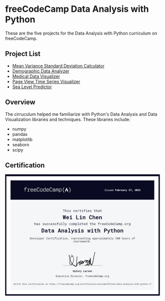 # freeCodeCamp Data Analysis with Python
These are the five projects for the Data Analysis with Python curriculum on freeCodeCamp.
<br>
## Project List
* [Mean Variance Standard Deviation Calculator](fcc-mean-variance-standard-deviation-calculator)
* [Demographic Data Analyzer](fcc-demographic-data-analyzer)
* [Medical Data Visualizer](fcc-medical-data-visualizer)
* [Page View Time Series Visualizer](fcc-page-view-time-series-visualizer)
* [Sea Level Predictor](fcc-sea-level-predictor)

## Overview
The cirruculum helped me familiarize with Python's Data Analysis and Data Visualization libraries and techniques. These libraries include:
* numpy
* pandas
* matplotlib
* seaborn
* scipy

## Certification
[![certificate](certificate.png)](https://www.freecodecamp.org/certification/william1357chen/data-analysis-with-python-v7)


